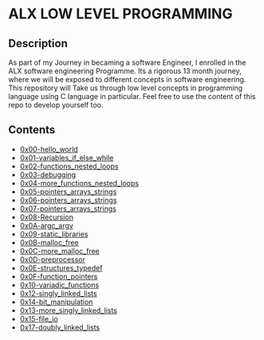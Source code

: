 # ALX LOW LEVEL PROGRAMMING

## Description
As part of my Journey in becaming a software Engineer, I enrolled in the ALX software engineering Programme.
Its a rigorous 13 month journey, where we will be exposed to different concepts in software engineering.
This repository will Take us through low level concepts in programming language using C language in particular.
Feel free to use the content of this repo to develop yourself too.

## Contents

* [0x00-hello_world](0x00-hello_world)
* [0x01-variables_if_else_while](0x01-variables_if_else_while)
* [0x02-functions_nested_loops](0x02-functions_nested_loops)
* [0x03-debugging](0x03-debugging)
* [0x04-more_functions_nested_loops](0x04-more_functions_nested_loops)
* [0x05-pointers_arrays_strings](0x05-pointers_arrays_strings)
* [0x06-pointers_arrays_strings](0x06-pointers_arrays_strings)
* [0x07-pointers_arrays_strings](0x07-pointers_arrays_strings)
* [0x08-Recursion](0x08-recursion)
* [0x0A-argc_argv](0x0A-argc_argv)
* [0x09-static_libraries](0x09-static_libraries)
* [0x0B-malloc_free](0x0B-malloc_free)
* [0x0C-more_malloc_free](0x0C-more_malloc_free)
* [0x0D-preprocessor](0x0D-preprocessor)
* [0x0E-structures_typedef](0x0E-structures_typedef)
* [0x0F-function_pointers](0x0F-function_pointers)
* [0x10-variadic_functions](0x10-variadic_functions)
* [0x12-singly_linked_lists](0x12-singly_linked_lists)
* [0x14-bit_manipulation](0x14-bit_manipulation)
* [0x13-more_singly_linked_lists](0x13-more_singly_linked_lists)
* [0x15-file_io](0x15-file_io)
* [0x17-doubly_linked_lists](0x17-doubly_linked_lists)
